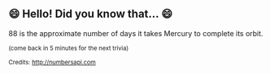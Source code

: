 ## :smile: Hello! Did you know that... :smile:
88 is the approximate number of days it takes Mercury to complete its orbit.

<sup>(come back in 5 minutes for the next trivia)</sup>


<sup>Credits: http://numbersapi.com</sup>
